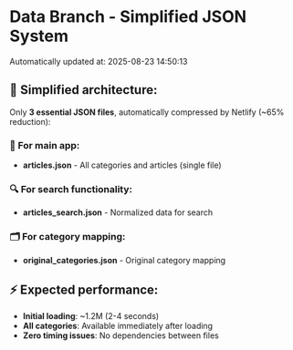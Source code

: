 # Data Branch - Simplified JSON System
Automatically updated at: 2025-08-23 14:50:13

## 🎯 Simplified architecture:
Only **3 essential JSON files**, automatically compressed by Netlify (~65% reduction):

### 📱 For main app:
- **articles.json** - All categories and articles (single file)

### 🔍 For search functionality:
- **articles_search.json** - Normalized data for search

### 🗂️ For category mapping:
- **original_categories.json** - Original category mapping

## ⚡ Expected performance:
- **Initial loading**: ~1.2M (2-4 seconds)
- **All categories**: Available immediately after loading
- **Zero timing issues**: No dependencies between files

